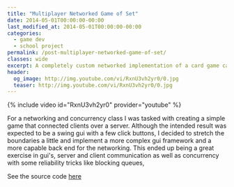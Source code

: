 ```yaml
---
title: "Multiplayer Networked Game of Set"
date: 2014-05-01T00:00:00-00:00
last_modified_at: 2014-05-01T00:00:00-00:00
categories:
  - game dev
  - school project
permalink: /post-multiplayer-networked-game-of-set/
classes: wide
excerpt: A completely custom networked implementation of a card game called set.
header:
  og_image: http://img.youtube.com/vi/RxnU3vh2yr0/0.jpg
  teaser: http://img.youtube.com/vi/RxnU3vh2yr0/0.jpg
---
```


{% include video id="RxnU3vh2yr0" provider="youtube" %}

For a networking and concurrency class I was tasked with creating a simple game that connected clients over a server.  Although the intended result was expected to be a swing gui with a few click buttons, I decided to stretch the boundaries a little and implement a more complex  gui framework and a more capable back end for the networking.  This ended up being a great exercise in gui's, server and client communication as well as concurrency with some reliability tricks like blocking queues,

See the source code [here](https://bitbucket.org/dcyoung/networked-game-of-set/src/60d05d3569a42f1119684c71e4cce231a5fea791?at=master)
